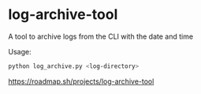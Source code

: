 # log-archive-tool
A tool to archive logs from the CLI with the date and time

Usage:
```bash
python log_archive.py <log-directory>
```

https://roadmap.sh/projects/log-archive-tool